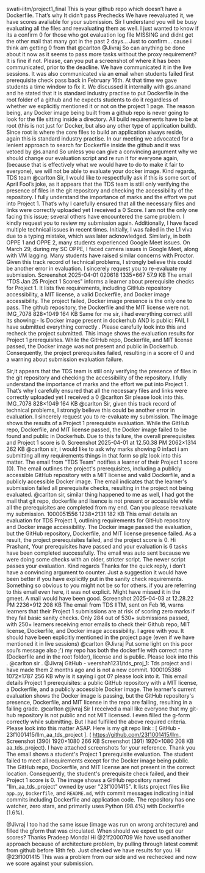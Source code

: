 swati-iitm/project1_final This is your github repo which doesn’t have a Dockerfile. That’s why It didn’t pass Prechecks
We have reevaluated it, we have scores avaliable for your submission.
Sir I understand you will be busy evaluating all the files and reevaluating them as well. I just wanted to know if its a confirm 0 for those who got evaluation log file MISSING and didnt get the other mail that many got in the past 2 days… Just to confirm… cause i think am getting 0 from that @carlton @Jivraj
So can anything be done about it now as it seems to pass more tasks without the proxy requirement? It is fine if not.
Please, can you put a screenshot of where it has been communicated, prior to the deadline.
We have communicated it in the live sessions. It was also communicated via an email when students failed first prerequisite check pass back in February 16th. At that time we gave students a time window to fix it. We discussed it internally with @s.anand and he stated that it is standard industry practise to put Dockerfile in the root folder of a github and he expects students to do it regardless of whether we explicitly mentioned it or not on the project 1 page. The reason being, any Docker image being built from a github repo is never going to look for the file sitting inside a directory. All build requirements have to be at root (this is not just for Docker, but also any other type of application build). Since root is where the core files to build an application always reside, again this is standard industry practise. In our meeting we advocated for a lenient approach to search for Dockerfile inside the github and it was vetoed by @s.anand So unless you can give a convincing argument why we should change our evaluation script and re run it for everyone again, (because that is effectively what we would have to do to make it fair to everyone), we will not be able to evaluate your docker image. Kind regards, TDS team
@carlton Sir, I would like to respectfully ask if this is some sort of April Fool’s joke, as it appears that the TDS team is still only verifying the presence of files in the git repository and checking the accessibility of the repository. I fully understand the importance of marks and the effort we put into Project 1. That’s why I carefully ensured that all the necessary files and links were correctly uploaded yet I received a 0 Score. I am not the only one facing this issue; several others have encountered the same problem. I kindly request you to review my submission again. Additionally, I have faced multiple technical issues in recent times. Initially, I was failed in the L1 viva due to a typing mistake, which was later acknowledged. Similarly, in both OPPE 1 and OPPE 2, many students experienced Google Meet issues. On March 29, during my SC OPPE, I faced camera issues in Google Meet, along with VM lagging. Many students have raised similar concerns with Proctor. Given this track record of technical problems, I strongly believe this could be another error in evaluation. I sincerely request you to re-evaluate my submission. Screenshot 2025-04-01 020618 1335×667 57.9 KB
The email "TDS Jan 25 Project 1 Scores" informs a learner about prerequisite checks for Project 1. It lists five requirements, including GitHub repository accessibility, a MIT license, a valid Dockerfile, and Docker image accessibility. The project failed, Docker image presence is the only one to pass. The github repository, the Dockerfile and the MIT license were not.
IMG_7078 828×1049 164 KB Same for me sir, i had everything correct still its showing:- Is Docker image present in dockerhub AND is public: FAIL I have submitted everything correctly . Please carefully look into this and recheck the project submitted.
This image shows the evaluation results for Project 1 prerequisites. While the GitHub repo, Dockerfile, and MIT license passed, the Docker image was not present and public in Dockerhub. Consequently, the project prerequisites failed, resulting in a score of 0 and a warning about submission evaluation failure.

Sir,it appears that the TDS team is still only verifying the presence of files in the git repository and checking the accessibility of the repository. I fully understand the importance of marks and the effort we put into Project 1. That’s why I carefully ensured that all the necessary files and links were correctly uploaded yet I received a 0 @carlton Sir please look into this. IMG_7078 828×1049 164 KB @carlton Sir, given  this track record of technical problems, I strongly believe this could be another error in evaluation. I sincerely request you to re-evaluate my submission.
The image shows the results of a Project 1 prerequisite evaluation.  While the GitHub repo, Dockerfile, and MIT license passed, the Docker image failed to be found and public in Dockerhub. Due to this failure, the overall prerequisites and Project 1 score is 0.
Screenshot 2025-04-01 at 12.50.38 PM 2062×1314 262 KB @carlton sir, i would like to ask why marks showing 0 infact i am submitting all my requirements things in that form so plz look into this matter.
The email from "TDS Team" notifies a learner of their Project 1 score (0). The email outlines the project's prerequisites, including a publicly accessible GitHub repository with a MIT license and valid Dockerfile, and a publicly accessible Docker image. The email indicates that the learner's submission failed all prerequisite checks, resulting in the project not being evaluated.
@carlton sir, similar thing happened to me as well, I had got the mail that git repo, dockerfile and lisence is not present or accessible while all the prerequisites are completed from my end. Can you please reevaluate my submission. 1000051556 1238×2131 182 KB
This email details an evaluation for TDS Project 1, outlining requirements for GitHub repository and Docker image accessibility. The Docker image passed the evaluation, but the GitHub repository, Dockerfile, and MIT license presence failed. As a result, the project prerequisites failed, and the project score is 0.
Hi Prashant, Your prerequisites have passed and your evaluation is 6 tasks have been completed successfully. The email was auto sent because we were doing some checks with an older, stricter script. The newer script passes your evaluation. Kind regards
Thanks for the quick reply, i don’t have a convincing argument to counter. Just a suggestion it would have been better if you have explicitly put in the sanity check requirements. Something so obvious to you might not be so for others. if you are referring to this email even here, it was not explicit. Might have missed it in the gmeet. A mail would have been good. Screenshot 2025-04-03 at 12.28.22 PM 2236×912 208 KB
The email from TDS IITM, sent on Feb 16, warns learners that their Project 1 submissions are at risk of scoring zero marks if they fail basic sanity checks. Only 284 out of 530+ submissions passed, with 250+ learners receiving error emails to check their Github repo, MIT license, Dockerfile, and Docker image accessibility.
I agree with you. It should have been explicitly mentioned in the project page (even if we have mentioned it in live sessions)
@carlton @Jivraj Put some light on this poor soul’s message also ;')
my repo has both the dockerfile with correct name (Dockerfile and in the root folder), license and is public. Please look into this . @carlton sir . @Jivraj GitHub - veershah1231/tds_proj_1: Tds project and i have made them 2 months ago and is not a new commit. 1000105386 1072×1787 256 KB why is it saying i got 0? please look into it.
This email details Project 1 prerequisites: a public GitHub repository with a MIT license, a Dockerfile, and a publicly accessible Docker image. The learner's current evaluation shows the Docker image is passing, but the GitHub repository's presence, Dockerfile, and MIT license in the repo are failing, resulting in a failing grade.
@carlton @jivraj Sir I received a mail like everyone that my git-hub repository is not public and not MIT licensed. I even filled the g-form correctly while submitting. But I had fulfilled the above required criteria. Please look into this matter ASAP. Here is my git repo link : [ GitHub - 23f1001415/llm_aa_tds_project ]. ( https://github.com/23f1001415/llm_ Screenshot (390) 1920×1080 266 KB Screenshot (391) 1920×1080 208 KB aa_tds_project). I have attached screenshots for your reference. Thank you
The email shows a student's Project 1 prerequisite evaluation. The student failed to meet all requirements except for the Docker image being public. The GitHub repo, Dockerfile, and MIT license are not present in the correct location. Consequently, the student's prerequisite check failed, and their Project 1 score is 0.
The image shows a GitHub repository named "llm_aa_tds_project" owned by user "23f1001415". It lists project files like `app.py`, `Dockerfile`, and `README.md`, with commit messages indicating initial commits including Dockerfile and application code. The repository has one watcher, zero stars, and primarily uses Python (98.4%) with Dockerfile (1.6%).

@Jivraj I too had the same issue (image was run on wrong architecture) and filled the gform that was circulated. When should we expect to get our scores? Thanks Pradeep Mondal
Hi @21f2000709 We have used another approach because of architecture problem, by pulling through latest commit from github before 18th feb. Just checked we have results for you.
Hi @23f1001415 This was a problem from our side and we rechecked and now we score against your submission.
